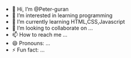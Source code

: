 - 👋 Hi, I’m @Peter-guran
- 👀 I’m interested in learning programming
- 🌱 I’m currently learning HTML,CSS,Javascript
- 💞️ I’m looking to collaborate on ...
- 📫 How to reach me ...
- 😄 Pronouns: ...
- ⚡ Fun fact: ...

<!---
Peter-guran/Peter-guran is a ✨ special ✨ repository because its `README.md` (this file) appears on your GitHub profile.
You can click the Preview link to take a look at your changes.
--->
